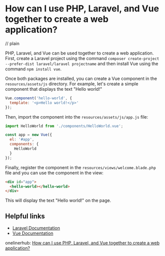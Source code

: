 # How can I use PHP, Laravel, and Vue together to create a web application?
// plain

PHP, Laravel, and Vue can be used together to create a web application. First, create a Laravel project using the command `composer create-project --prefer-dist laravel/laravel projectname` and then install Vue using the command `npm install vue`.

Once both packages are installed, you can create a Vue component in the `resources/assets/js` directory. For example, let's create a simple component that displays the text "Hello world!"

```javascript
Vue.component('hello-world', {
  template: '<p>Hello world!</p>'
});
```

Then, import the component into the `resources/assets/js/app.js` file:

```javascript
import HelloWorld from './components/HelloWorld.vue';

const app = new Vue({
  el: '#app',
  components: {
    HelloWorld
  }
});
```

Finally, register the component in the `resources/views/welcome.blade.php` file and you can use the component in the view:

```html
<div id="app">
  <hello-world></hello-world>
</div>
```

This will display the text "Hello world!" on the page.

## Helpful links
- [Laravel Documentation](https://laravel.com/docs)
- [Vue Documentation](https://vuejs.org/v2/guide/)

onelinerhub: [How can I use PHP, Laravel, and Vue together to create a web application?](https://onelinerhub.com/php-laravel/how-can-i-use-php--laravel--and-vue-together-to-create-a-web-application)